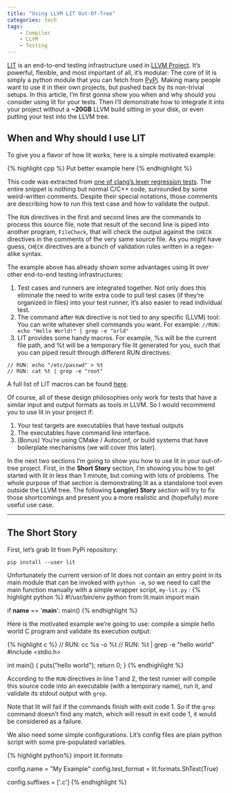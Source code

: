 ```yaml
---
title: "Using LLVM LIT Out-Of-Tree"
categories: tech
tags:
    - Compiler
    - LLVM
    - Testing
---
```

[LIT](https://llvm.org/docs/CommandGuide/lit.html) is an end-to-end testing infrastructure used in [LLVM Project](https://github.com/llvm/llvm-project). It’s powerful, flexible, and most important of all, it’s modular: The core of lit is simply a python module that you can fetch from [PyPi](https://pypi.org/). Making many people want to use it in their own projects, but pushed back by its non-trivial setups. In this article, I’m first gonna show you when and why should you consider using lit for your tests. Then I’ll demonstrate how to integrate it into your project without a **~20GB** LLVM build sitting in your disk, or even putting your test into the LLVM tree.

## When and Why should I use LIT
To give you a flavor of how lit works, here is a simple motivated example:

{% highlight cpp %}
Put better example here
{% endhighlight %}

This code was extracted from [one of clang’s lexer regression tests](https://github.com/llvm/llvm-project/blob/master/clang/test/Lexer/header.cpp). The entire snippet is nothing but normal C/C++ code, surrounded by some weird-written comments. Despite their special notations, those comments are describing how to run this test case and how to validate the output.

The `RUN` directives in the first and second lines are the commands to process this source file, note that result of the second line is piped into another program, `FileCheck`, that will check the output against the `CHECK` directives in the comments of the very same source file. As you might have guess, `CHECK` directives are a bunch of validation rules written in a regex-alike syntax.

The example above has already shown some advantages using lit over other end-to-end testing infrastructures:
1. Test cases and runners are integrated together. Not only does this eliminate the need to write extra code to pull test cases (if they’re organized in files) into your test runner, it’s also easier to read individual test.
2. The command after `RUN` directive is not tied to any specific (LLVM) tool: You can write whatever shell commands you want. For example: `//RUN: echo "Hello World!" | grep -e "orld"`
3. LIT provides some handy macros. For example, %s will be the current file path, and %t will be a temporary file lit generated for you, such that you can piped result through different RUN directives:
```
// RUN: echo "/etc/passwd" > %t
// RUN: cat %t | grep -e "root"
```

A full list of LIT macros can be found [here](https://llvm.org/docs/CommandGuide/lit.html#substitutions).

Of course, all of these design philosophies only work for tests that have a similar input and output formats as tools in LLVM. So I would recommend you to use lit in your project if:
1. Your test targets are executables that have textual outputs
2. The executables have command line interface.
3. (Bonus) You’re using CMake / Autoconf, or build systems that have boilerplate mechanisms (we will cover this later).

In the next two sections I’m going to show you how to use lit in your out-of-tree project. First, in the **Short Story** section, I’m showing you how to get started with lit in less than 1 minute, but coming with lots of problems. The whole purpose of that section is demonstrating lit as a standalone tool even outside the LLVM tree. The following **Long(er) Story** section will try to fix those shortcomings and present you a more realistic and (hopefully) more useful use case.

---
## The Short Story
First, let’s grab lit from PyPi repository:
```
pip install --user lit
```
Unfortunately the current version of lit does not contain an entry point in its main module that can be invoked with `python -m`, so we need to call the main function manually with a simple wrapper script, `my-lit.py` :
{% highlight python %}
#!/usr/bin/env python
from lit.main import main

if __name__ == '__main__':
    main()
{% endhighlight %}

Here is the motivated example we’re going to use: compile a simple hello world C program and validate its execution output:

{% highlight c %}
// RUN: cc %s -o %t
// RUN: %t | grep -e "hello world"
#include <stdio.h>

int main() {
  puts("hello world");
  return 0;
}
{% endhighlight %}

According to the `RUN` directives in line 1 and 2, the test runner will compile this source code into an executable (with a temporary name), run it, and validate its stdout output with `grep`.

Note that lit will fail if the commands finish with exit code 1. So if the `grep` command doesn’t find any match, which will result in exit code 1, it would be considered as a failure.

We also need some simple configurations. Lit’s config files are plain python script with some pre-populated variables.

{% highlight python%}
import lit.formats

config.name = "My Example"
config.test_format = lit.formats.ShTest(True)

config.suffixes = ['.c']
{% endhighlight %}